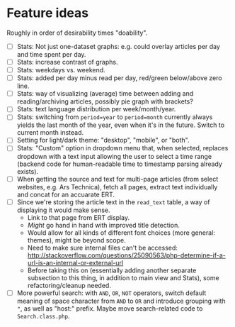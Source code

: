 # Feature ideas

Roughly in order of desirability times "doability".

- [ ] Stats: Not just one-dataset graphs: e.g. could overlay articles per day and time spent per day.
- [ ] Stats: increase contrast of graphs.
- [ ] Stats: weekdays vs. weekend.
- [ ] Stats: added per day minus read per day, red/green below/above zero line.
- [ ] Stats: way of visualizing (average) time between adding and reading/archiving articles, possibly pie graph with brackets?
- [ ] Stats: text language distribution per week/month/year.
- [ ] Stats: switching from `period=year` to `period=month` currently always yields the last month of the year, even when it's in the future. Switch to current month instead.
- [ ] Setting for light/dark theme: "desktop", "mobile", or "both".
- [ ] Stats: "Custom" option in dropdown menu that, when selected, replaces dropdown with a text input allowing the user to select a time range (backend code for human-readable time to timestamp parsing already exists).
- [ ] When getting the source and text for multi-page articles (from select websites, e.g. Ars Technica), fetch all pages, extract text individually and concat for an accuarate ERT.
- [ ] Since we're storing the article text in the `read_text` table, a way of displaying it would make sense.
    - Link to that page from ERT display.
    - *Might* go hand in hand with improved title detection.
    - Would allow for all kinds of different font choices (more general: themes), might be beyond scope.
    - Need to make sure internal files can't be accessed: http://stackoverflow.com/questions/25090563/php-determine-if-a-url-is-an-internal-or-external-url
    - Before taking this on (essentially adding another separate subsection to this thing, in addition to main view and Stats), some refactoring/cleanup needed.
- [ ] More powerful search: with `AND`, `OR`, `NOT` operators, switch default meaning of space character from `AND` to `OR` and introduce grouping with `"`, as well as "host:" prefix. Maybe move search-related code to `Search.class.php`.
